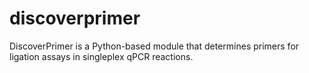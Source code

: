 # discoverprimer
DiscoverPrimer is a Python-based module that determines primers for ligation assays in singleplex qPCR reactions. 
